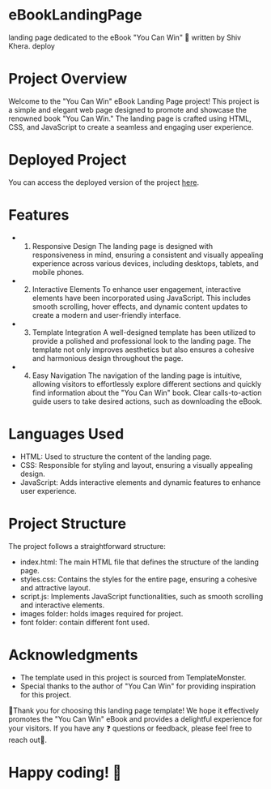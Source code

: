 # eBookLandingPage 
 landing page dedicated to the eBook "You Can Win" 📕 written by Shiv Khera.
 deploy

# Project Overview
Welcome to the "You Can Win" eBook Landing Page project! This project is a simple and elegant web page designed to promote and showcase the renowned book "You Can Win." The landing page is crafted using HTML, CSS, and JavaScript to create a seamless and engaging user experience.

# Deployed Project

You can access the deployed version of the project [here](https://bhalekar2410.github.io/eBookLandingPage/).


# Features
- 1. Responsive Design
The landing page is designed with responsiveness in mind, ensuring a consistent and visually appealing experience across various devices, including desktops, tablets, and mobile phones.

- 2. Interactive Elements
To enhance user engagement, interactive elements have been incorporated using JavaScript. This includes smooth scrolling, hover effects, and dynamic content updates to create a modern and user-friendly interface.

- 3. Template Integration
A well-designed template has been utilized to provide a polished and professional look to the landing page. The template not only improves aesthetics but also ensures a cohesive and harmonious design throughout the page.

- 4. Easy Navigation
The navigation of the landing page is intuitive, allowing visitors to effortlessly explore different sections and quickly find information about the "You Can Win" book. Clear calls-to-action guide users to take desired actions, such as downloading the eBook.

# Languages Used
- HTML: Used to structure the content of the landing page.
- CSS: Responsible for styling and layout, ensuring a visually appealing design.
- JavaScript: Adds interactive elements and dynamic features to enhance user experience.

# Project Structure
The project follows a straightforward structure:

- index.html: The main HTML file that defines the structure of the landing page.
- styles.css: Contains the styles for the entire page, ensuring a cohesive and attractive layout.
- script.js: Implements JavaScript functionalities, such as smooth scrolling and interactive elements.
- images folder: holds images required for project.
- font folder: contain different font used.


# Acknowledgments
- The template used in this project is sourced from TemplateMonster.
- Special thanks to the author of "You Can Win" for providing inspiration for this project.
  
🤩Thank you for choosing this landing page template! We hope it effectively promotes the "You Can Win" eBook and provides a delightful experience for your visitors. If you have any ❓ questions or feedback, please feel free to reach out🤝.

# Happy coding! 🚀
